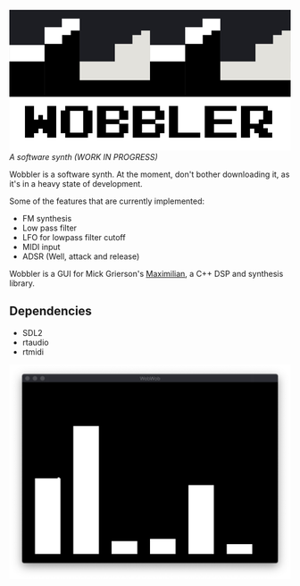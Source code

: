 ![](wobbler.png)
*A software synth (WORK IN PROGRESS)*

Wobbler is a software synth. At the moment, don't bother downloading it, as it's in a heavy state of development.

Some of the features that are currently implemented: 
* FM synthesis
* Low pass filter
* LFO for lowpass filter cutoff
* MIDI input
* ADSR (Well, attack and release)

Wobbler is a GUI for Mick Grierson's [Maximilian](https://github.com/micknoise/Maximilian), a C++ DSP and synthesis library.

## Dependencies 
* SDL2
* rtaudio
* rtmidi 

![](screenshot.png)
